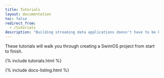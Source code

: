 ```yaml
---
title: Tutorials
layout: documentation
toc: false
redirect_from:
  - /tutorials
description: "Building streaming data applications doesn't have to be hard. Learn how to use SwimOS's stateful back-end & real time front-end to bring your data to life."
---
```


These tutorials will walk you through creating a SwimOS project from start to finish.

{% include tutorials.html %}

{% include docs-listing.html %}
